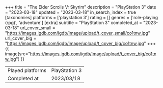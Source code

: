 +++
title = "The Elder Scrolls V: Skyrim"
description = "PlayStation 3"
date = "2023-03-18"
updated = "2023-03-18"
in_search_index = true
[taxonomies]
platforms = ['playstation 3']
rating = []
genres = ['role-playing (rpg)', 'adventure']
[extra]
subtitle = "PlayStation 3"
completed_at = "2023-03-18"
url_cover_small = "https://images.igdb.com/igdb/image/upload/t_cover_small/co1tnw.jpg"
url_cover_big = "https://images.igdb.com/igdb/image/upload/t_cover_big/co1tnw.jpg"
+++
{{ image(src="https://images.igdb.com/igdb/image/upload/t_cover_big/co1tnw.jpg") }}

|              |            |
| ------------ | ---------- |
| Played platforms    | PlayStation 3 |
| Completed at | 2023/03/18 |

